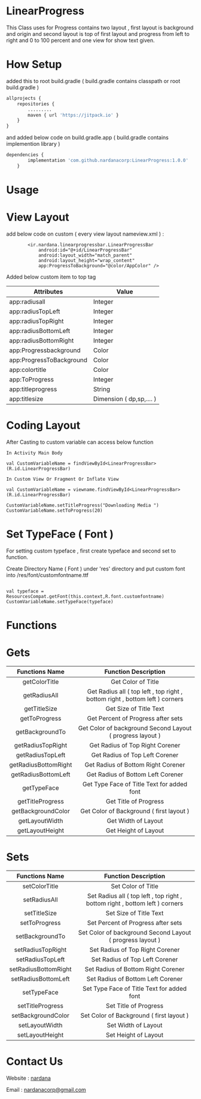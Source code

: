 # LinearProgress

This Class uses for Progress contains two layout , first layout is background and origin and second layout is top of first layout and progress from left to right and 0 to 100 percent and one view for show text given.

# How Setup

added this to root build.gradle ( build.gradle contains classpath or root build.gradle )

```python
allprojects {
    repositories {
        .........
        maven { url 'https://jitpack.io' }
    }
}
```

and added below code on build.gradle.app ( build.gradle contains implemention library )

```python
dependencies {
		implementation 'com.github.nardanacorp:LinearProgress:1.0.0'
	}
```

# Usage

# View Layout 

add below code on custom ( every view layout nameview.xml ) :

```
        <ir.nardana.linearprogressbar.LinearProgressBar
            android:id="@+id/LinearProgressBar"
            android:layout_width="match_parent"
            android:layout_height="wrap_content"
            app:ProgressToBackground="@color/AppColor" />
```

Added below custom item to top tag 

| Attributes | Value |
| ---------- | ----- |
| app:radiusall  | Integer |
| app:radiusTopLeft  | Integer |
| app:radiusTopRight  | Integer |
| app:radiusBottomLeft  | Integer |
| app:radiusBottomRight  | Integer |
| app:Progressbackground  | Color |
| app:ProgressToBackground  | Color |
| app:colortitle  | Color |
| app:ToProgress  | Integer |
| app:titleprogress  | String |
| app:titlesize  | Dimension ( dp,sp,.... )

# Coding Layout

After Casting to custom variable can access below function 

```
In Activity Main Body

val CustomVariableName = findViewById<LinearProgressBar>(R.id.LinearProgressBar)

In Custom View Or Fragment Or Inflate View

val CustomVariableName = viewname.findViewById<LinearProgressBar>(R.id.LinearProgressBar)

CustomVariableName.setTitleProgress("Downloading Media ")
CustomVariableName.setToProgress(20)

```

# Set TypeFace ( Font )

For setting custom typeface , first create typeface and second set to function.

Create Directory Name ( Font ) under 'res' directory and put custom font into /res/font/customfontname.ttf

```

val typeface = ResourcesCompat.getFont(this.context,R.font.customfontname)
CustomVariableName.setTypeFace(typeface)

```

# Functions

# Gets

| Functions Name | Function Description |
| :-------------: | :------------------: |
| getColorTitle | Get Color of Title |
| getRadiusAll | Get Radius all ( top left , top right , bottom right , bottom left ) corners |
| getTitleSize | Get Size of Title Text |
| getToProgress | Get Percent of Progress after sets |
| getBackgroundTo | Get Color of background Second Layout ( progress layout ) |
| getRadiusTopRight | Get Radius of Top Right Corener |
| getRadiusTopLeft | Get Radius of Top Left Corener |
| getRadiusBottomRight | Get Radius of Bottom Right Corener |
| getRadiusBottomLeft | Get Radius of Bottom Left Corener |
| getTypeFace | Get Type Face of Title Text for added font |
| getTitleProgress | Get Title of Progress |
| getBackgroundColor | Get Color of Background ( first layout ) |
| getLayoutWidth | Get Width of Layout |
| getLayoutHeight | Get Height of Layout |

# Sets

| Functions Name | Function Description |
| :-------------: | :------------------: |
| setColorTitle | Set Color of Title |
| setRadiusAll | Set Radius all ( top left , top right , bottom right , bottom left ) corners |
| setTitleSize | Set Size of Title Text |
| setToProgress | Set Percent of Progress after sets |
| setBackgroundTo | Set Color of background Second Layout ( progress layout ) |
| setRadiusTopRight | Set Radius of Top Right Corener |
| setRadiusTopLeft | Set Radius of Top Left Corener |
| setRadiusBottomRight | Set Radius of Bottom Right Corener |
| setRadiusBottomLeft | Set Radius of Bottom Left Corener |
| setTypeFace | Set Type Face of Title Text for added font |
| setTitleProgress | Set Title of Progress |
| setBackgroundColor | Set Color of Background ( first layout ) |
| setLayoutWidth | Set Width of Layout |
| setLayoutHeight | Set Height of Layout |

# Contact Us

Website : [nardana](http://nardana.ir/)

Email : nardanacorp@gmail.com
